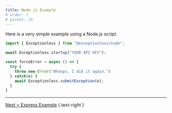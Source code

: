 ```yaml
---
title: Node.js Example
# order: 7
# parent: JS
---
```

Here is a very simple example using a Node.js script. 

```js
import { Exceptionless } from "@exceptionless/node";

await Exceptionless.startup("YOUR API KEY");

const forceError = async () => {
  try {
    throw new Error("Whoops, I did it again.")
  } catch(e) {
    await Exceptionless.submitException(e);
  }
}
```
---

[Next > Express Example](express-example.md) {.text-right }
